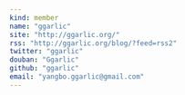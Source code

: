 ```yaml
---
kind: member
name: "ggarlic"
site: "http://ggarlic.org/"
rss: "http://ggarlic.org/blog/?feed=rss2"
twitter: "ggarlic"
douban: "Ggarlic"
github: "ggarlic"
email: "yangbo.ggarlic@gmail.com"
---
```


